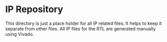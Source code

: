 # IP Repository
This directory is just a place holder for all IP related files. It helps to keep it separate from other files. All IP files for the RTL are generated manually
using Vivado.
